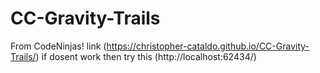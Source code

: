 # CC-Gravity-Trails
From CodeNinjas! link (https://christopher-cataldo.github.io/CC-Gravity-Trails/) if dosent work then try this (http://localhost:62434/)
